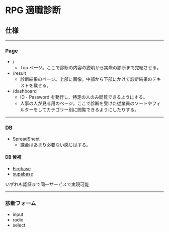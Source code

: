 # RPG 適職診断

## 仕様

---

### Page

- /
  - Top ページ。ここで診断の内容の説明から実際の診断まで完結させる。
- /result
  - 診断結果のページ。上部に画像。中部から下部にかけて診断結果のテキストを載せる。
- /dashboard
  - ID・Password を発行し、特定の人のみ閲覧できるようにする。
  - 人事の人が見る用のページ。ここで診断を受けた従業員のソートやフィルターをしてカテゴリー別に閲覧できるようにしたりする。

---

### DB

- SpreadSheet
  - 課金はあまり必要ない感じはする。

#### DB 候補

- [Firebase](https://supabase.com/pricing)
- [supabase](https://firebase.google.com/pricing?hl=ja)

いずれも認証まで同一サービスで実現可能

---

### 診断フォーム

- input
- radio
- select

